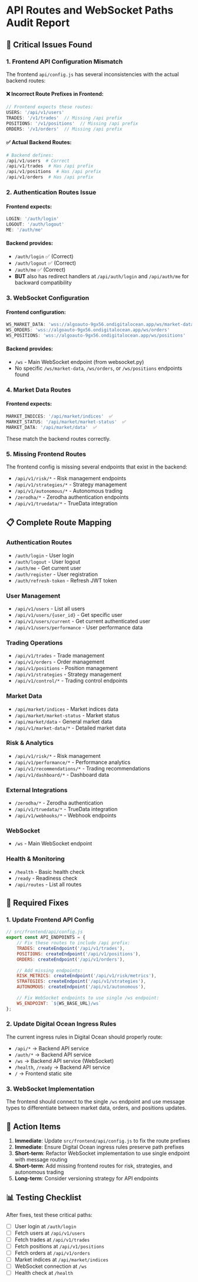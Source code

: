 # API Routes and WebSocket Paths Audit Report

## 🚨 Critical Issues Found

### 1. **Frontend API Configuration Mismatch**

The frontend `api/config.js` has several inconsistencies with the actual backend routes:

#### ❌ Incorrect Route Prefixes in Frontend:
```javascript
// Frontend expects these routes:
USERS: '/api/v1/users'
TRADES: '/v1/trades'  // Missing /api prefix
POSITIONS: '/v1/positions'  // Missing /api prefix
ORDERS: '/v1/orders'  // Missing /api prefix
```

#### ✅ Actual Backend Routes:
```python
# Backend defines:
/api/v1/users  # Correct
/api/v1/trades  # Has /api prefix
/api/v1/positions  # Has /api prefix
/api/v1/orders  # Has /api prefix
```

### 2. **Authentication Routes Issue**

#### Frontend expects:
```javascript
LOGIN: '/auth/login'
LOGOUT: '/auth/logout'
ME: '/auth/me'
```

#### Backend provides:
- `/auth/login` ✅ (Correct)
- `/auth/logout` ✅ (Correct)
- `/auth/me` ✅ (Correct)
- **BUT** also has redirect handlers at `/api/auth/login` and `/api/auth/me` for backward compatibility

### 3. **WebSocket Configuration**

#### Frontend configuration:
```javascript
WS_MARKET_DATA: 'wss://algoauto-9gx56.ondigitalocean.app/ws/market-data'
WS_ORDERS: 'wss://algoauto-9gx56.ondigitalocean.app/ws/orders'
WS_POSITIONS: 'wss://algoauto-9gx56.ondigitalocean.app/ws/positions'
```

#### Backend provides:
- `/ws` - Main WebSocket endpoint (from websocket.py)
- No specific `/ws/market-data`, `/ws/orders`, or `/ws/positions` endpoints found

### 4. **Market Data Routes**

#### Frontend expects:
```javascript
MARKET_INDICES: '/api/market/indices'  ✅
MARKET_STATUS: '/api/market/market-status'  ✅
MARKET_DATA: '/api/market/data'  ✅
```

These match the backend routes correctly.

### 5. **Missing Frontend Routes**

The frontend config is missing several endpoints that exist in the backend:
- `/api/v1/risk/*` - Risk management endpoints
- `/api/v1/strategies/*` - Strategy management
- `/api/v1/autonomous/*` - Autonomous trading
- `/zerodha/*` - Zerodha authentication endpoints
- `/api/v1/truedata/*` - TrueData integration

## 📋 Complete Route Mapping

### Authentication Routes
- `/auth/login` - User login
- `/auth/logout` - User logout  
- `/auth/me` - Get current user
- `/auth/register` - User registration
- `/auth/refresh-token` - Refresh JWT token

### User Management
- `/api/v1/users` - List all users
- `/api/v1/users/{user_id}` - Get specific user
- `/api/v1/users/current` - Get current authenticated user
- `/api/v1/users/performance` - User performance data

### Trading Operations
- `/api/v1/trades` - Trade management
- `/api/v1/orders` - Order management
- `/api/v1/positions` - Position management
- `/api/v1/strategies` - Strategy management
- `/api/v1/control/*` - Trading control endpoints

### Market Data
- `/api/market/indices` - Market indices data
- `/api/market/market-status` - Market status
- `/api/market/data` - General market data
- `/api/v1/market-data/*` - Detailed market data

### Risk & Analytics
- `/api/v1/risk/*` - Risk management
- `/api/v1/performance/*` - Performance analytics
- `/api/v1/recommendations/*` - Trading recommendations
- `/api/v1/dashboard/*` - Dashboard data

### External Integrations
- `/zerodha/*` - Zerodha authentication
- `/api/v1/truedata/*` - TrueData integration
- `/api/v1/webhooks/*` - Webhook endpoints

### WebSocket
- `/ws` - Main WebSocket endpoint

### Health & Monitoring
- `/health` - Basic health check
- `/ready` - Readiness check
- `/api/routes` - List all routes

## 🔧 Required Fixes

### 1. Update Frontend API Config
```javascript
// src/frontend/api/config.js
export const API_ENDPOINTS = {
    // Fix these routes to include /api prefix:
    TRADES: createEndpoint('/api/v1/trades'),
    POSITIONS: createEndpoint('/api/v1/positions'), 
    ORDERS: createEndpoint('/api/v1/orders'),
    
    // Add missing endpoints:
    RISK_METRICS: createEndpoint('/api/v1/risk/metrics'),
    STRATEGIES: createEndpoint('/api/v1/strategies'),
    AUTONOMOUS: createEndpoint('/api/v1/autonomous'),
    
    // Fix WebSocket endpoints to use single /ws endpoint:
    WS_ENDPOINT: `${WS_BASE_URL}/ws`
};
```

### 2. Update Digital Ocean Ingress Rules
The current ingress rules in Digital Ocean should properly route:
- `/api/*` → Backend API service
- `/auth/*` → Backend API service  
- `/ws` → Backend API service (WebSocket)
- `/health`, `/ready` → Backend API service
- `/` → Frontend static site

### 3. WebSocket Implementation
The frontend should connect to the single `/ws` endpoint and use message types to differentiate between market data, orders, and positions updates.

## 🎯 Action Items

1. **Immediate**: Update `src/frontend/api/config.js` to fix the route prefixes
2. **Immediate**: Ensure Digital Ocean ingress rules preserve path prefixes
3. **Short-term**: Refactor WebSocket implementation to use single endpoint with message routing
4. **Short-term**: Add missing frontend routes for risk, strategies, and autonomous trading
5. **Long-term**: Consider versioning strategy for API endpoints

## 📊 Testing Checklist

After fixes, test these critical paths:
- [ ] User login at `/auth/login`
- [ ] Fetch users at `/api/v1/users`
- [ ] Fetch trades at `/api/v1/trades`
- [ ] Fetch positions at `/api/v1/positions`
- [ ] Fetch orders at `/api/v1/orders`
- [ ] Market indices at `/api/market/indices`
- [ ] WebSocket connection at `/ws`
- [ ] Health check at `/health` 